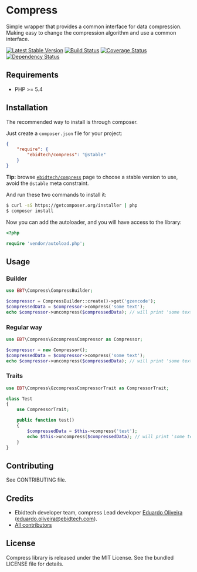 # Compress #

Simple wrapper that provides a common interface for data compression. Making easy to change the compression algorithm and use a common interface.

[![Latest Stable Version](https://poser.pugx.org/ebidtech/compress/v/stable.png)](https://packagist.org/packages/ebidtech/compress)
 [![Build Status](https://travis-ci.org/ebidtech/compress.png?branch=master)](https://travis-ci.org/ebidtech/compress) [![Coverage Status](https://coveralls.io/repos/ebidtech/compress/badge.png?branch=master)](https://coveralls.io/r/ebidtech/compress?branch=master) [![Dependency Status](https://www.versioneye.com/user/projects/52977ab3632baca8b4000002/badge.png)](https://www.versioneye.com/user/projects/52977ab3632baca8b4000002)

## Requirements ##

* PHP >= 5.4

## Installation ##

The recommended way to install is through composer.

Just create a `composer.json` file for your project:

``` json
{
    "require": {
        "ebidtech/compress": "@stable"
    }
}
```

**Tip:** browse [`ebidtech/compress`](https://packagist.org/packages/ebidtech/compress) page to choose a stable version to use, avoid the `@stable` meta constraint.

And run these two commands to install it:

```bash
$ curl -sS https://getcomposer.org/installer | php
$ composer install
```

Now you can add the autoloader, and you will have access to the library:

```php
<?php

require 'vendor/autoload.php';
```

## Usage ##

### Builder ###

```php
use EBT\Compress\CompressBuilder;

$compressor = CompressBuilder::create()->get('gzencode');
$compressedData = $compressor->compress('some text');
echo $compressor->uncompress($compressedData); // will print 'some text'
```

### Regular way ###

```php
use EBT\Compress\GzcompressCompressor as Compressor;

$compressor = new Compressor();
$compressedData = $compressor->compress('some text');
echo $compressor->uncompress($compressedData); // will print 'some text'
```

### Traits ###

```php
use EBT\Compress\GzcompressCompressorTrait as CompressorTrait;

class Test
{
    use CompressorTrait;

    public function test()
    {
        $compressedData = $this->compress('test');
        echo $this->uncompress($compressedData); // will print 'some text'
    }
}
```

## Contributing ##

See CONTRIBUTING file.

## Credits ##

* Ebidtech developer team, compress Lead developer [Eduardo Oliveira](https://github.com/entering) (eduardo.oliveira@ebidtech.com).
* [All contributors](https://github.com/ebidtech/compress/contributors)

## License ##

Compress library is released under the MIT License. See the bundled LICENSE file for details.


